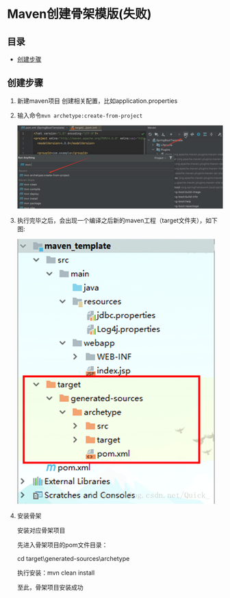 # Maven创建骨架模版(失败)

## 目录

*   [创建步骤](#创建步骤)

## 创建步骤

1.  新建maven项目
    创建相关配置，比如application.properties

2.  输入命令`mvn archetype:create-from-project`

    ![](image/image_ajAV8XPzz9.png)

3.  执行完毕之后，会出现一个编译之后新的maven工程（target文件夹），如下图:

    ![](image/image_btkQCLNvvd.png)

4.  安装骨架

    安装对应骨架项目

    先进入骨架项目的pom文件目录：

    cd target\generated-sources\archetype

    执行安装：mvn clean install

    至此，骨架项目安装成功
